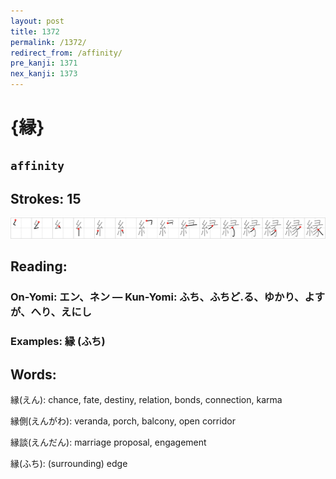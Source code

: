 ```yaml
---
layout: post
title: 1372
permalink: /1372/
redirect_from: /affinity/
pre_kanji: 1371
nex_kanji: 1373
---
```


# {縁}

## `affinity`

## Strokes: 15

<div class="stroke"><img src="../images/E7B881.png" /></div>

## Reading:

### On-Yomi: エン、ネン &mdash; Kun-Yomi: ふち、ふちど.る、ゆかり、よすが、へり、えにし

### Examples: 縁 (ふち)

## Words:

縁(えん): chance, fate, destiny, relation, bonds, connection, karma

縁側(えんがわ): veranda, porch, balcony, open corridor

縁談(えんだん): marriage proposal, engagement

縁(ふち): (surrounding) edge
